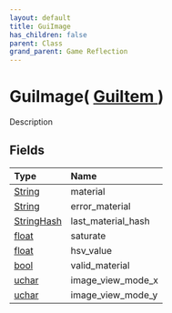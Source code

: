 ```yaml
---
layout: default
title: GuiImage
has_children: false
parent: Class
grand_parent: Game Reflection
---
```

# GuiImage( [ GuiItem ](/riftbreaker-wiki/docs/game-reflection/classes/gui_item/) )
Description 

## Fields

| Type | Name |
|:----------|:--------------|
| [String](/riftbreaker-wiki/docs/game-reflection/components/string/) | material |
| [String](/riftbreaker-wiki/docs/game-reflection/components/string/) | error_material |
| [StringHash](/riftbreaker-wiki/docs/game-reflection/classes/string_hash/) | last_material_hash |
| [float](/riftbreaker-wiki/docs/game-reflection/components/float/) | saturate |
| [float](/riftbreaker-wiki/docs/game-reflection/components/float/) | hsv_value |
| [bool](/riftbreaker-wiki/docs/game-reflection/components/bool/) | valid_material |
| [uchar](/riftbreaker-wiki/docs/game-reflection/enums/uchar/) | image_view_mode_x |
| [uchar](/riftbreaker-wiki/docs/game-reflection/enums/uchar/) | image_view_mode_y |

